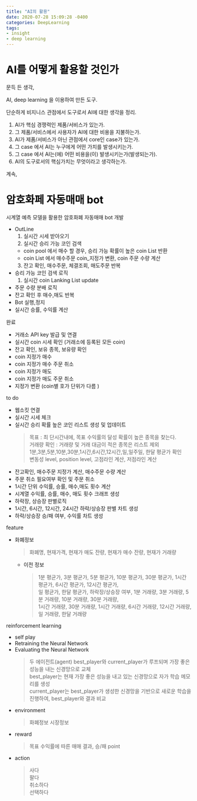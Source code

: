 ```yaml
---
title: "AI의 활용"
date: 2020-07-28 15:09:28 -0400
categories: DeepLearning
tags:
- insight
- deep learning
---
```


# <span style="color:black">AI를 어떻게 활용할 것인가 </span><br>
문득 든 생각,<br>

AI, deep learning 을 이용하여 만든 도구.

단순하게 비지니스 관점에서 도구로서 AI에 대한 생각을 정리.
1. AI가 핵심 경쟁력인 제품/서비스가 있는가.
2. 그 제품/서비스에서 사용자가 AI에 대한 비용을 지불하는가.
3. AI가 제품/서비스가 아닌 관점에서 core인 case가 있는가.
4. 그 case 에서 AI는 누구에게 어떤 가치를 발생시키는가.
5. 그 case 에서 AI는(에) 어떤 비용을(이) 발생시키는가(발생되는가).
6. AI의 도구로서의 핵심가치는 무엇이라고 생각하는가.

계속,

# <span style="color:black">암호화페 자동매매 bot </span><br>

시계열 예측 모델을 활용한 암호화폐 자동매매 bot 개발
- OutLine
  1. 실시간 시세 받아오기
  2. 실시간 승리 가능 코인 검색
    - coin pool 에서 매수 할 경우, 승리 가능 확률이 높은 coin List 반환
    - coin List 에서 매수주문 coin_지정가 변환, coin 주문 수량 계산
  3. 잔고 확인, 매수주문, 체결조회, 매도주문 반복
- 승리 가능 코인 검색 로직
  1. 실시간 coin Lanking List update
- 주문 수량 분배 로직
- 잔고 확인 후 매수,매도 반복
- Bot 실행,정지
- 실시간 승률, 수익률 계산

완료
- 거래소 API key 발급 및 연결
- 실시간 coin 시세 확인 (거래소에 등록된 모든 coin)
- 잔고 확인, 보유 종목, 보유량 확인
- coin 지정가 매수
- coin 지정가 매수 주문 취소
- coin 지정가 매도 
- coin 지정가 매도 주문 취소
- 지정가 변환 (coin별 호가 단위가 다름 )

to do 
- 웹소킷 연결
- 실시간 시세 체크
- 실시간 승리 확률 높은 코인 리스트 생성 및 업데이트
  > 목표 : 최 단시간내에, 목표 수익률의 달성 확률이 높은 종목을 찾는다.<br>
  > 거래량 확인 : 거래량 및 거래 대금이 적은 종목은 리스트 제외<br>
  > 1분,3분,5분,10분,30분,1시간,6시간,12시간,일,일주일, 한달 평균가 확인 <br>
  > 변동성 level, position level, 고점라인 계산, 저점라인 계산
- 잔고확인, 매수주문 지정가 계산, 매수주문 수량 계산
- 주문 취소 필요여부 확인 및 주문 취소
- 1시간 단위 수익률, 승률, 매수,매도 횟수 계산
- 시계열 수익률, 승률, 매수, 매도 횟수 크래프 생성
- 하락장, 상승장 판별로직
- 1시간, 6시간, 12시간, 24시간 하락/상승장 판별 차트 생성
- 하락/상승장 승/패 여부, 수익률 차트 생성

feature 
  - 화폐정보
    > 화폐명,
    > 현재가격,
    > 현재가 매도 잔량,
    > 현재가 매수 잔량,
    > 현재가 거래량
    - 이전 정보
      > 1분 평균가,
      > 3분 평균가,
      > 5분 평균가,
      > 10분 평균가,
      > 30분 평균가,
      > 1시간 평균가,
      > 6시간 평균가,
      > 12시간 평균가,<br>
      > 일 평균가,
      > 한달 평균가,
      > 하락장/상승장 여부,
      > 1분 거래량,
      > 3분 거래량,
      > 5분 거래량,
      > 10분 거래량,
      > 30분 거래량,<br>
      > 1시간 거래량,
      > 30분 거래량,
      > 1시간 거래량,
      > 6시간 거래량,
      > 12시간 거래량,
      > 일 거래량,
      > 한달 거래량

reinforcement learning
  - self play
  - Retraining the Neural Network
  - Evaluating the Neural Network
    > 두 에이전트(agent) best_player와 current_player가 루프되며 가장 좋은 성능을 내는 신경망으로 교체<br>
    > best_player는 현재 가장 좋은 성능을 내고 있는 신경망으로 자가 학습 메모리를 생성<br>
    > current_player는 best_player가 생성한 신경망을 기반으로 새로운 학습을 진행하여, best_player와 결과 비교
  - environment
    > 화폐정보
    > 시장정보
  - reward
    > 목표 수익률에 따른 매매 결과, 승/패 point
  - action
    > 사다<br>
    > 팔다<br>
    > 취소하다<br>
    > 선택하다

